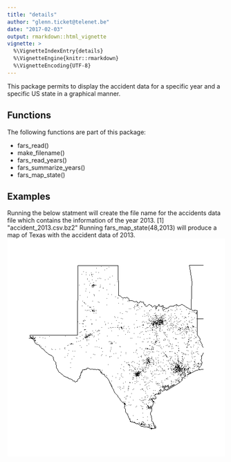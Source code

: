 ```yaml
---
title: "details"
author: "glenn.ticket@telenet.be"
date: "2017-02-03"
output: rmarkdown::html_vignette
vignette: >
  %\VignetteIndexEntry{details}
  %\VignetteEngine{knitr::rmarkdown}
  %\VignetteEncoding{UTF-8}
---
```


This package permits to display the accident data for a specific year and a specific US state in a graphical manner.

## Functions

The following functions are part of this package:
- fars_read()
- make_filename()
- fars_read_years()
- fars_summarize_years()
- fars_map_state()
## Examples

Running the below statment will create the file name for the accidents data file which contains the information of the year 2013.
[1] "accident_2013.csv.bz2"
Running fars_map_state(48,2013) will produce a map of Texas with the accident data of 2013.
![plot of chunk map](figure/map-1.png)

